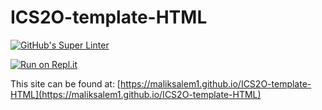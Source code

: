 # ICS2O-template-HTML

[![GitHub's Super Linter](https://github.com/maliksalem1/ICS2O-template-HTML/workflows/GitHub's%20Super%20Linter/badge.svg)](https://github.com/maliksalem1/ICS2O-template-HTML/actions)

[![Run on Repl.it](https://repl.it/badge/github/maliksalem1/ICS2O-template-HTML)](https://repl.it/github/maliksalem1/ICS2O-template-HTML)

This site can be found at: [https://maliksalem1.github.io/ICS2O-template-HTML](https://maliksalem1.github.io/ICS2O-template-HTML)
